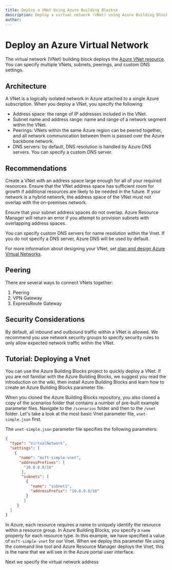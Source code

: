 ```yaml
---
title: Deploy a VNet Using Azure Building Blockse
description: Deploy a virtual network (VNet) using Azure Building Blocks
author:
---
```


# Deploy an Azure Virtual Network

The virtual network (VNet) building block deploys the [Azure VNet resource][azure-vnet-overview]. You can specify multiple VNets, subnets, peerings, and custom DNS settings.

## Architecture

A VNet is a logically isolated network in Azure attached to a single Azure subscription. When you deploy a VNet, you specify the following:

* Address space: the range of IP addresses included in the VNet.
* Subnet name and address range: name and range of a network segment within the VNet.
* Peerings: VNets within the same Azure region can be peered together, and all network communication between them is passed over the Azure backbone network. 
* DNS servers: by default, DNS resolution is handled by Azure DNS servers. You can specify a custom DNS server.

## Recommendations

Create a VNet with an address space large enough for all of your required resources. Ensure that the VNet address space has sufficient room for growth if additional resources are likely to be needed in the future. If your network is a hybrid network, the address space of the VNet must not overlap with the on-premises network. 

Ensure that your subnet address spaces do not overlap. Azure Resource Manager will return an error if you attempt to provision subnets with overlapping address spaces.

You can specify custom DNS servers for name resolution within the Vnet. If you do not specify a DNS server, Azure DNS will be used by default. 

For more information about designing your VNet, set [plan and design Azure Virtual Networks][plan-and-design-vnet].

## Peering

There are several ways to connect VNets together:

1. Peering
2. VPN Gateway
3. ExpressRoute Gateway

## Security Considerations

By default, all inbound and outbound traffic within a VNet is allowed. We recommend you use network security groups to specify security rules to only allow expected network traffic within the VNet.

## Tutorial: Deploying a Vnet

You can use the Azure Building Blocks project to quickly deploy a VNet. If you are not familiar with the Azure Building Blocks, we suggest you read the introduction on the wiki, then install Azure Building Blocks and learn how to create an Azure Building Blocks parameter file. 

When you cloned the Azure Building Blocks repository, you also cloned a copy of the scenarios folder that contains a number of pre-built example parameter files. Navigate to the `/scenarios` folder and then to the `/vnet` folder. Let's take a look at the most basic Vnet parameter file, `vnet-simple.json` first.

The `vnet-simple.json` parameter file specifies the following parameters:

```json
{
  "type": "VirtualNetwork",
  "settings": [
    {
      "name": "msft-simple-vnet",
      "addressPrefixes": [
        "10.0.0.0/16"
       ],
       "subnets": [
         {
           "name": "subnet1",
           "addressPrefix": "10.0.0.0/16"
         }
        ]
     }
  ]
}
```

In Azure, each resource requires a name to uniquely identify the resource within a resource group. In Azure Building Blocks, you specify a `name` property for each resource type. In this example, we have specified a value of `msft-simple-vnet` for our Vnet. When we deploy this parameter file using the command line tool and Azure Resource Manager deploys the Vnet, this is the nane that we will see in the Azure portal user interface.

Next we specify the virtual network address 



<!-- links -->
[azure-limits]: /azure/azure-subscription-service-limits
[azure-vnet-overview]: /azure/virtual-network/virtual-networks-overview
[plan-and-design-vnet]: /azure/virtual-network/virtual-network-vnet-plan-design-arm